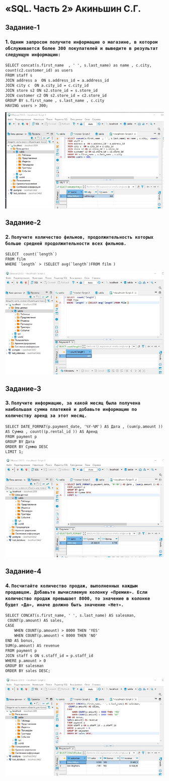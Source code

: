 # «SQL. Часть 2» Акиньшин С.Г.

## Задание-1

### 1. `Одним запросом получите информацию о магазине, в котором обслуживается более 300 покупателей и выведите в результат следующую информацию:`
```
SELECT concat(s.first_name  , ' ', s.last_name) as name , c.city,  count(c2.customer_id) as users 
FROM staff s 
JOIN address a  ON s.address_id = a.address_id 
JOIN city c  ON a.city_id = c.city_id 
JOIN store s2 ON s2.store_id = s.store_id 
JOIN customer c2 ON s2.store_id = c2.store_id 
GROUP BY s.first_name , s.last_name , c.city 
HAVING users > 300;
```


![Link](https://github.com/akinya1974/SQL-2/blob/main/JPG/Задание-1.jpg)


## Задание-2

### 2. `Получите количество фильмов, продолжительность которых больше средней продолжительности всех фильмов.`
```
SELECT  count(`length`) 
FROM film 
WHERE `length` > (SELECT avg(`length`)FROM film )
```


![Link](https://github.com/akinya1974/SQL-2/blob/main/JPG/Задание-2.jpg)


## Задание-3

### 3. `Получите информацию, за какой месяц была получена наибольшая сумма платежей и добавьте информацию по количеству аренд за этот месяц.`
```
SELECT DATE_FORMAT(p.payment_date, '%Y-%M') AS Дата , (sum(p.amount )) AS Сумма , count((p.rental_id )) AS Аренд
FROM payment p 
GROUP BY Дата
ORDER BY Сумма DESC
LIMIT 1;
```


![Link](https://github.com/akinya1974/SQL-2/blob/main/JPG/Задание-3.jpg)

## Задание-4

### 4. `Посчитайте количество продаж, выполненных каждым продавцом. Добавьте вычисляемую колонку «Премия». Если количество продаж превышает 8000, то значение в колонке будет «Да», иначе должно быть значение «Нет».`
```
SELECT CONCAT(s.first_name, ' ', s.last_name) AS salesman,
 COUNT(p.amount) AS sales,
CASE
	WHEN COUNT(p.amount) > 8000 THEN 'YES'
	WHEN COUNT(p.amount) < 8000 THEN 'NO'
END AS bonus,
SUM(p.amount) AS revenue
FROM payment p
JOIN staff s ON s.staff_id = p.staff_id
WHERE p.amount > 0
GROUP BY salesman
ORDER BY sales DESC;
```


![Link](https://github.com/akinya1974/SQL-2/blob/main/JPG/Задание-4.jpg)
